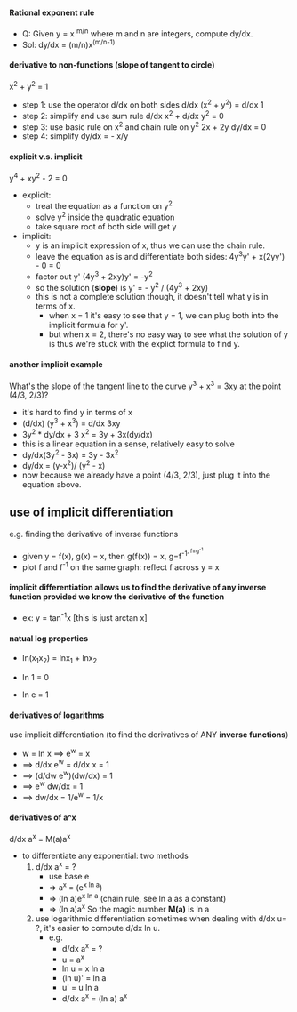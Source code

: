 #### Rational exponent rule
* Q: Given y = x <sup>m/n</sup> where m and n are integers, compute dy/dx.
* Sol: dy/dx = (m/n)x<sup>(m/n-1)</sup>

#### derivative to non-functions (slope of tangent to circle)

x<sup>2</sup> + y<sup>2</sup> = 1

* step 1: use the operator d/dx on both sides
    d/dx (x<sup>2</sup> + y<sup>2</sup>) = d/dx 1
* step 2: simplify and use sum rule
    d/dx x<sup>2</sup> + d/dx y<sup>2</sup> = 0
* step 3: use basic rule on x<sup>2</sup> and chain rule on y<sup>2</sup>
    2x + 2y dy/dx = 0
* step 4: simplify
    dy/dx = - x/y

#### explicit v.s. implicit 
y<sup>4</sup> + xy<sup>2</sup> - 2 = 0

* explicit: 
    * treat the equation as a function on y<sup>2</sup>
    * solve y<sup>2</sup> inside the quadratic equation
    * take square root of both side will get y
* implicit: 
    * y is an implicit expression of x, thus we can use the chain rule.
    * leave the equation as is and differentiate both sides:
    4y<sup>3</sup>y' + x(2yy') - 0 = 0
    * factor out y'
        (4y<sup>3</sup> + 2xy)y' = -y<sup>2</sup>
    * so the solution (**slope**) is 
        y' = - y<sup>2</sup> / (4y<sup>3</sup> + 2xy)
    * this is not a complete solution though, it doesn't tell what y is in terms of x. 
        * when x = 1 it's easy to see that y = 1, we can plug both into the implicit formula for y'.
        * but when x = 2, there's no easy way to see what the solution of y is thus we're stuck with the explict formula to find y. 
    
#### another implicit example
What's the slope of the tangent line to the curve y<sup>3</sup> + x<sup>3</sup> = 3xy at the point (4/3, 2/3)? 
* it's hard to find y in terms of x
* (d/dx) (y<sup>3</sup> + x<sup>3</sup>) = d/dx 3xy
* 3y<sup>2</sup> * dy/dx + 3 x<sup>2</sup> = 3y + 3x(dy/dx)
* this is a linear equation in a sense, relatively easy to solve
* dy/dx(3y<sup>2</sup> - 3x) = 3y - 3x<sup>2</sup>
* dy/dx = (y-x<sup>2</sup>)/ (y<sup>2</sup> - x)
* now because we already have a point (4/3, 2/3), just plug it into the equation above.

## use of implicit differentiation
e.g. finding the derivative of inverse functions
* given y = f(x), g(x) = x, then g(f(x)) = x, g=f<sup>-1<sup>, f=g<sup>-1<sup>
* plot f and f<sup>-1</sup> on the same graph: reflect f across y = x

#### implicit differentiation allows us to find the derivative of any inverse function provided we know the derivative of the function
* ex: y = tan<sup>-1</sup>x [this is just arctan x]


#### natual log properties
* ln(x<sub>1</sub>x<sub>2</sub>) = lnx<sub>1</sub> + lnx<sub>2</sub>

* ln 1 = 0
* ln e = 1

#### derivatives of logarithms
use implicit differentiation (to find the derivatives of ANY **inverse functions**)

* w = ln x ==> e<sup>w</sup> = x 
* ==> d/dx e<sup>w</sup> = d/dx x = 1
* ==> (d/dw e<sup>w</sup>)(dw/dx) = 1
* ==> e<sup>w</sup> dw/dx = 1
* ==> dw/dx = 1/e<sup>w</sup> = 1/x 

#### derivatives of a^x
d/dx a<sup>x</sup> = M(a)a<sup>x</sup>

* to differentiate any exponential: two methods
    1.  d/dx a<sup>x</sup> = ?
        * use base e 
        * => a<sup>x</sup> = (e<sup>x ln a</sup>)
        * => (ln a)e<sup>x ln a</sup> (chain rule, see ln a as a constant)
        * => (ln a)a<sup>x</sup>
        So the magic number **M(a)** is ln a
    1. use logarithmic differentiation
        sometimes when dealing with d/dx u= ?, it's easier to compute d/dx ln u.
        * e.g. 
            * d/dx a<sup>x</sup> = ?
            * u = a<sup>x</sup>
            * ln u = x ln a
            * (ln u)' = ln a 
            * u' = u ln a
            * d/dx a<sup>x</sup> = (ln a) a<sup>x</sup>
